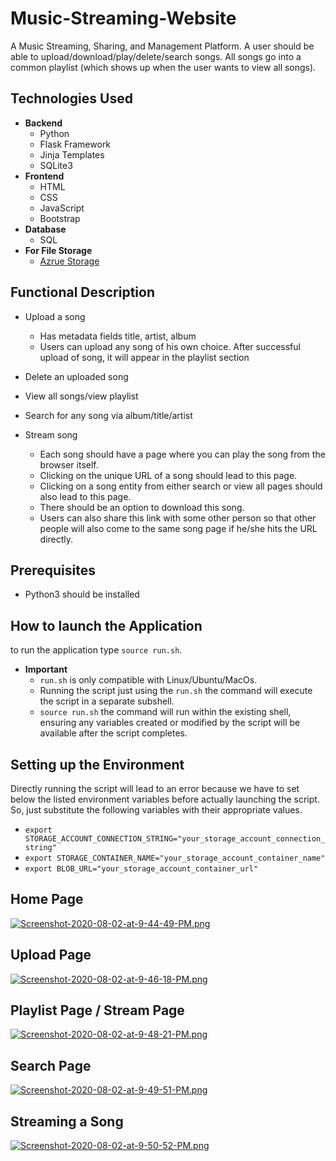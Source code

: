 # Music-Streaming-Website
A Music Streaming, Sharing, and Management Platform. A user should be
able to upload/download/play/delete/search songs. All songs go into a common playlist
(which shows up when the user wants to view all songs).

## Technologies Used
  - **Backend**
    - Python
    - Flask Framework
    - Jinja Templates
    - SQLite3
  - **Frontend**
    - HTML
    - CSS
    - JavaScript
    - Bootstrap
  - **Database**
    - SQL
  - **For File Storage**
    - [Azrue Storage](https://docs.microsoft.com/en-us/azure/?product=featured)

## Functional Description

- Upload a song
  - Has metadata fields title, artist, album
  - Users can upload any song of his own choice. After successful upload of song, it will appear in the playlist section

- Delete an uploaded song
- View all songs/view playlist
- Search for any song via album/title/artist
- Stream song
  - Each song should have a page where you can play the song from the browser itself.
  - Clicking on the unique URL of a song should lead to this page.
  - Clicking on a song entity from either search or view all pages should also lead to this page.
  - There should be an option to download this song.
  - Users can also share this link with some other person so that other people will also come to the same song page if he/she hits the URL directly.

    
## Prerequisites
  - Python3 should be installed
## How to launch the Application
to run the application type `source run.sh`. 
- **Important**
   - `run.sh` is only compatible with Linux/Ubuntu/MacOs.
   - Running the script just using the `run.sh` the command will execute the script in a separate subshell.
   - `source run.sh` the command will run within the existing shell, ensuring any variables created or modified by the script will be available after the script
   completes.
   
## Setting up the Environment
Directly running the script will lead to an error because we have to set below the listed environment variables before actually launching the script. So, just substitute the following variables with their appropriate values.
  - `export STORAGE_ACCOUNT_CONNECTION_STRING="your_storage_account_connection_string"`
  - `export STORAGE_CONTAINER_NAME="your_storage_account_container_name"`
  - `export BLOB_URL="your_storage_account_container_url"`
  
## Home Page
[![Screenshot-2020-08-02-at-9-44-49-PM.png](https://i.postimg.cc/vTss1Qc0/Screenshot-2020-08-02-at-9-44-49-PM.png)](https://postimg.cc/ygv5tChR)

## Upload Page
[![Screenshot-2020-08-02-at-9-46-18-PM.png](https://i.postimg.cc/3xcQXjk4/Screenshot-2020-08-02-at-9-46-18-PM.png)](https://postimg.cc/68nPwvLt)

## Playlist Page / Stream Page
[![Screenshot-2020-08-02-at-9-48-21-PM.png](https://i.postimg.cc/t4PNkpT3/Screenshot-2020-08-02-at-9-48-21-PM.png)](https://postimg.cc/21kW8pny)

## Search Page
[![Screenshot-2020-08-02-at-9-49-51-PM.png](https://i.postimg.cc/L8zjfDCv/Screenshot-2020-08-02-at-9-49-51-PM.png)](https://postimg.cc/QFdBZQrW)

## Streaming a Song
[![Screenshot-2020-08-02-at-9-50-52-PM.png](https://i.postimg.cc/QC9TMJKQ/Screenshot-2020-08-02-at-9-50-52-PM.png)](https://postimg.cc/H8mxZ52n)
